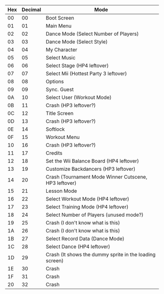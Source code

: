 Hex	|	Decimal	|	Mode	|
-----	|	-----	|	-----	|
00    | 00    | Boot Screen  |
01    | 01    | Main Menu    |
02    | 02    | Dance Mode (Select Number of Players)  |
03    | 03    | Dance Mode (Select Style)  |
04    | 04    | My Character  |
05    | 05    | Select Music  |
06    | 06    | Select Stage (HP4 leftover)  |
07    | 07    | Select Mii (Hottest Party 3 leftover)  |
08    | 08    | Options  |
09    | 09    | Sync. Guest  |
0A    | 10    | Select User (Workout Mode)  |
0B    | 11    | Crash (HP3 leftover?)  |
0C    | 12    | Title Screen  |
0D    | 13    | Crash (HP3 leftover?)  |
0E    | 14    | Softlock  |
0F    | 15    | Workout Menu  |
10    | 16    | Crash (HP3 leftover?)  |
11    | 17    | Credits  |
12    | 18    | Set the Wii Balance Board (HP4 leftover)  |
13    | 19    | Customize Backdancers (HP3 leftover)  |
14    | 20    | Crash (Tournament Mode Winner Cutscene, HP3 leftover)  |
15    | 21    | Lesson Mode  |
16    | 22    | Select Workout Mode (HP4 leftover)  |
17    | 23    | Select Training Mode (HP4 leftover)  |
18    | 24    | Select Number of Players (unused mode?)  |
19    | 25    | Crash (I don't know what is this)  |
1A    | 26    | Crash (I don't know what is this)  |
1B    | 27    | Select Record Data (Dance Mode)  |
1C    | 28    | Select Dance (HP4 leftover)  |
1D    | 29    | Crash (It shows the dummy sprite in the loading screen)  |
1E    | 30    | Crash |
1F    | 31    | Crash |
20    | 32    | Crash |
